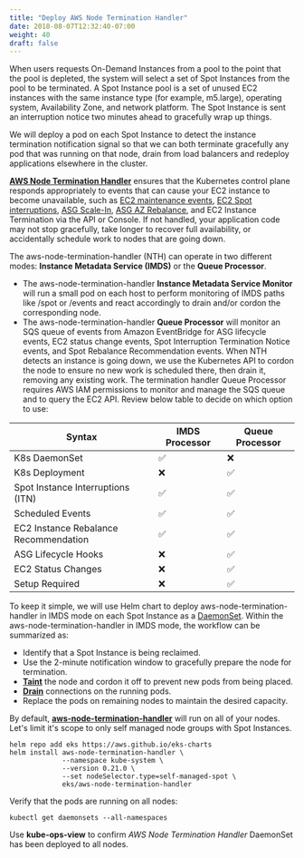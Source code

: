```yaml
---
title: "Deploy AWS Node Termination Handler"
date: 2018-08-07T12:32:40-07:00
weight: 40
draft: false
---
```


When users requests On-Demand Instances from a pool to the point that the pool is depleted, the system will select a set of Spot Instances from the pool to be terminated. A Spot Instance pool is a set of unused EC2 instances with the same instance type (for example, m5.large), operating system, Availability Zone, and network platform. The Spot Instance is sent an interruption notice two minutes ahead to gracefully wrap up things. 

We will deploy a pod on each Spot Instance to detect the instance termination notification signal so that we can both terminate gracefully any pod that was running on that node, drain from load balancers and redeploy applications elsewhere in the cluster.

**[AWS Node Termination Handler](https://github.com/aws/aws-node-termination-handler)**
 ensures that the Kubernetes control plane responds appropriately to events that can cause your EC2 instance to become unavailable, such as [EC2 maintenance events](https://docs.aws.amazon.com/AWSEC2/latest/UserGuide/monitoring-instances-status-check_sched.html), [EC2 Spot interruptions](https://docs.aws.amazon.com/AWSEC2/latest/UserGuide/spot-interruptions.html), [ASG Scale-In](https://docs.aws.amazon.com/autoscaling/ec2/userguide/AutoScalingGroupLifecycle.html#as-lifecycle-scale-in), [ASG AZ Rebalance](https://docs.aws.amazon.com/autoscaling/ec2/userguide/auto-scaling-benefits.html#AutoScalingBehavior.InstanceUsage), and EC2 Instance Termination via the API or Console. If not handled, your application code may not stop gracefully, take longer to recover full availability, or accidentally schedule work to nodes that are going down.

The aws-node-termination-handler (NTH) can operate in two different modes: **Instance Metadata Service (IMDS)** or the **Queue Processor**.

* The aws-node-termination-handler **Instance Metadata Service Monitor** will run a small pod on each host to perform monitoring of IMDS paths like /spot or /events and react accordingly to drain and/or cordon the corresponding node.
* The aws-node-termination-handler **Queue Processor** will monitor an SQS queue of events from Amazon EventBridge for ASG lifecycle events, EC2 status change events, Spot Interruption Termination Notice events, and Spot Rebalance Recommendation events. When NTH detects an instance is going down, we use the Kubernetes API to cordon the node to ensure no new work is scheduled there, then drain it, removing any existing work. The termination handler Queue Processor requires AWS IAM permissions to monitor and manage the SQS queue and to query the EC2 API. Review below table to decide on which option to use:

| Syntax                                | IMDS Processor | Queue Processor |
| ------------                          | -----------    | -----------     |
| K8s DaemonSet                         | ✅	            | ❌               | 
| K8s Deployment                        | ❌             | ✅               |
| Spot Instance Interruptions (ITN)     | ✅	            | ✅	              |
| Scheduled Events                      | ✅             | ✅               |
| EC2 Instance Rebalance Recommendation | ✅	            | ✅               |
| ASG Lifecycle Hooks                   | ❌             | ✅               |
| EC2 Status Changes                    | ❌             | ✅               |
| Setup Required                        | ❌             | ✅               |


To keep it simple, we will use Helm chart to deploy aws-node-termination-handler in IMDS mode on each Spot Instance as a [DaemonSet](https://kubernetes.io/docs/concepts/workloads/controllers/daemonset/). Within the aws-node-termination-handler in IMDS mode, the workflow can be summarized as:

* Identify that a Spot Instance is being reclaimed.
* Use the 2-minute notification window to gracefully prepare the node for termination.
* [**Taint**](https://kubernetes.io/docs/concepts/configuration/taint-and-toleration/) the node and cordon it off to prevent new pods from being placed.
* [**Drain**](https://kubernetes.io/docs/tasks/administer-cluster/safely-drain-node/) connections on the running pods.
* Replace the pods on remaining nodes to maintain the desired capacity.

By default, **[aws-node-termination-handler](https://github.com/aws/aws-node-termination-handler)** will run on all of your nodes. Let's limit it's scope to only self managed node groups with Spot Instances.


```
helm repo add eks https://aws.github.io/eks-charts
helm install aws-node-termination-handler \
             --namespace kube-system \
             --version 0.21.0 \
             --set nodeSelector.type=self-managed-spot \
             eks/aws-node-termination-handler
```

Verify that the pods are running on all nodes: 
```
kubectl get daemonsets --all-namespaces
```

Use **kube-ops-view** to confirm *AWS Node Termination Handler* DaemonSet has been deployed to all nodes.